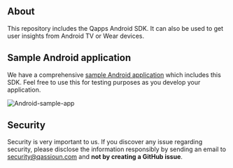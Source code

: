 
## About

This repository includes the Qapps Android SDK. It can also be used to get user insights from Android TV or Wear devices.

## Sample Android application

We have a comprehensive [sample Android application](https://github.com/Qapps/qapps-sdk-android/tree/master/app) which includes this SDK. Feel free to use this for testing purposes as you develop your application.

![Android-sample-app](https://qassioun.com/github/qapps-android-sample-app.png)

## Security

Security is very important to us. If you discover any issue regarding security, please disclose the information responsibly by sending an email to security@qassioun.com and **not by creating a GitHub issue**.